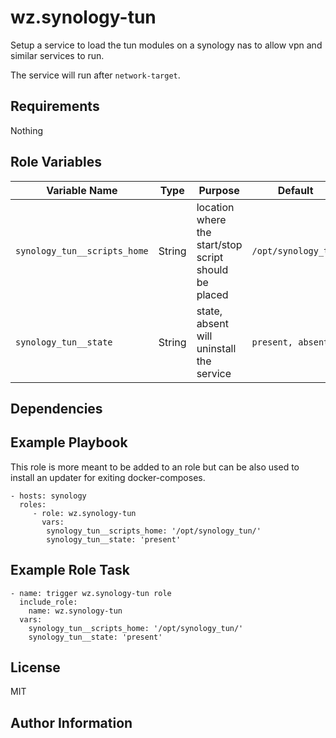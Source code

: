 # wz.synology-tun

Setup a service to load the tun modules on a synology nas to allow vpn and
similar services to run.

The service will run after `network-target`.

## Requirements

Nothing

## Role Variables

| Variable Name                | Type   | Purpose                                               | Default             | Required |
| ---------------------------- | ------ | ----------------------------------------------------- | ------------------- | -------- |
| `synology_tun__scripts_home` | String | location where the start/stop script should be placed | `/opt/synology_tun` | Yes      |
| `synology_tun__state`        | String | state, absent will uninstall the service              | `present, absent`   | No       |

## Dependencies

## Example Playbook

This role is more meant to be added to an role but can be also used to install an updater for exiting docker-composes.

    - hosts: synology
      roles:
         - role: wz.synology-tun
           vars:
            synology_tun__scripts_home: '/opt/synology_tun/'
            synology_tun__state: 'present'

## Example Role Task

    - name: trigger wz.synology-tun role
      include_role:
        name: wz.synology-tun
      vars:
        synology_tun__scripts_home: '/opt/synology_tun/'
        synology_tun__state: 'present'

## License

MIT

## Author Information

